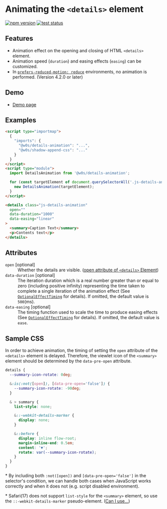 # Animating the `<details>` element

[![npm version](https://badge.fury.io/js/%40w0s%2Fdetails-animation.svg)](https://www.npmjs.com/package/@w0s/details-animation)
[![test status](https://github.com/SaekiTominaga/frontend/actions/workflows/details-animation-test.yml/badge.svg)](https://github.com/SaekiTominaga/frontend/actions/workflows/details-animation-test.yml)

## Features

- Animation effect on the opening and closing of HTML `<details>` element.
- Animation speed (`duration`) and easing effects (`easing`) can be customized.
- In [`prefers-reduced-motion: reduce`](https://developer.mozilla.org/en-US/docs/Web/CSS/@media/prefers-reduced-motion) environments, no animation is performed. (Version 4.2.0 or later)

## Demo

- [Demo page](https://saekitominaga.github.io/frontend/packages/details-animation/demo/)

## Examples

```HTML
<script type="importmap">
  {
    "imports": {
      "@w0s/details-animation": "...",
      "@w0s/shadow-append-css": "..."
    }
  }
</script>
<script type="module">
  import DetailsAnimation from '@w0s/details-animation';

  for (const targetElement of document.querySelectorAll('.js-details-animation')) {
    new DetailsAnimation(targetElement);
  }
</script>

<details class="js-details-animation"
  open=""
  data-duration="1000"
  data-easing="linear"
>
  <summary>Caption Text</summary>
  <p>Contents text</p>
</details>
```

## Attributes

<dl>
<dt><code>open</code> [optional]</dt>
<dd>Whether the details are visible. (<a href="https://html.spec.whatwg.org/multipage/interactive-elements.html#attr-details-open">open attribute of <code>&lt;details&gt;</code> Element</a>)</dd>
<dt><code>data-duration</code> [optional]</dt>
<dd>The iteration duration which is a real number greater than or equal to zero (including positive infinity) representing the time taken to complete a single iteration of the animation effect (See <a href="https://www.w3.org/TR/web-animations-1/#dictdef-optionaleffecttiming"><code>OptionalEffectTiming</code></a> for details). If omitted, the default value is <code>500</code>(ms).</dd>
<dt><code>data-easing</code> [optional]</dt>
<dd>The timing function used to scale the time to produce easing effects (See <a href="https://www.w3.org/TR/web-animations-1/#dictdef-optionaleffecttiming"><code>OptionalEffectTiming</code></a> for details). If omitted, the default value is <code>ease</code>.</dd>
</dl>

## Sample CSS

In order to achieve animation, the timing of setting the `open` attribute of the `<details>` element is delayed. Therefore, the viewlet icon of the `<summary>` element should be determined by the `data-pre-open` attribute.

```css
details {
  --summary-icon-rotate: 0deg;

  &:is(:not([open]), [data-pre-open='false']) {
    --summary-icon-rotate: -90deg;
  }

  & > summary {
    list-style: none;

    &::-webkit-details-marker {
      display: none;
    }

    &::before {
      display: inline flow-root;
      margin-inline-end: 0.5em;
      content: '▼';
      rotate: var(--summary-icon-rotate);
    }
  }
}
```

\* By including both `:not([open])` and `[data-pre-open='false']` in the selector's condition, we can handle both cases when JavaScript works correctly and when it does not (e.g. script disabled environment).

\* Safari(17) does not support `list-style` for the `<summary>` element, so use the `::-webkit-details-marker` pseudo-element. ([Can I use...](https://caniuse.com/mdn-html_elements_summary_display_list_item))
